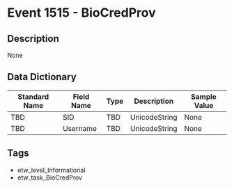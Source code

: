 # Event 1515 - BioCredProv

## Description
None

## Data Dictionary
|Standard Name|Field Name|Type|Description|Sample Value|
|---|---|---|---|---|
|TBD|SID|TBD|UnicodeString|None|None|
|TBD|Username|TBD|UnicodeString|None|None|

## Tags
* etw_level_Informational
* etw_task_BioCredProv